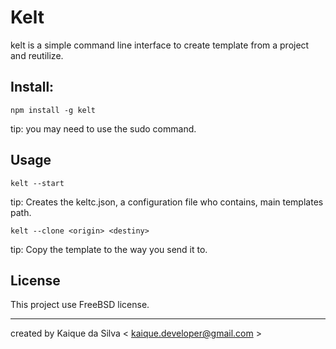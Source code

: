 # Kelt

kelt is a simple command line interface to create template from a project and reutilize.

## Install:

    npm install -g kelt

tip: you may need to use the sudo command.

## Usage

    kelt --start

tip: Creates the keltc.json, a configuration file who contains, main templates path.

    kelt --clone <origin> <destiny>

tip: Copy the template to the way you send it to.

## License

This project use FreeBSD license.

-------------------------------------------------------------------------------------------

created by Kaique da Silva < kaique.developer@gmail.com >
